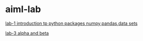 # aiml-lab
[lab-1 introduction tp python packages numpy,pandas,data sets](https://github.com/udaykiran83358gmailcom/aiml-lab/blob/main/Copy_of_lab_o1_AIML.ipynb)

[lab-3 alpha and beta](https://github.com/udaykiran83358gmailcom/aiml-lab/blob/main/lab_3_alpha_and_beta.ipynb)
